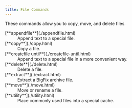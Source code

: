 ```yaml
---
title: File Commands
---
```


These commands allow you to copy, move, and delete files.

<dl>

  <dt>[**appendfile**](./appendfile.html)</dt>
  <dd>Append text to a special file.</dd>

  <dt>[**copy**](./copy.html)</dt>
  <dd>Copy a file.</dd>

  <dt>[**createfile until**](./createfile-until.html)</dt>
  <dd>Append text to a special file in a more convenient way.</dd>

  <dt>[**delete**](./delete.html)</dt>
  <dd>Delete a file.</dd>

  <dt>[**extract**](./extract.html)</dt>
  <dd>Extract a BigFix archive file.</dd>

  <dt>[**move**](./move.html)</dt>
  <dd>Move or rename a file.</dd>

  <dt>[**utility**](./utility.html)</dt>
  <dd>Place commonly used files into a special cache.</dd>

</dl>
